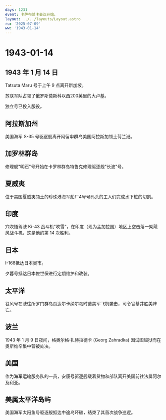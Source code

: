 ```yaml
---
days: 1231
event: 卡萨布兰卡会议开始。
layout: ../../layouts/Layout.astro
ru: '2025-07-09'
ww: '1943-01-14'
---
```


# 1943-01-14

## 1943 年 1 月 14 日

Tatsuta Maru 号于上午 9 点离开新加坡。

苏联军队占领了俄罗斯莫斯科以西200英里的大卢基。

独立号已投入服役。

## 阿拉斯加州

美国海军 S-35 号驱逐舰离开阿留申群岛美国阿拉斯加领土荷兰港。

## 加罗林群岛

修理舰"明石"号开始在卡罗林群岛特鲁克修理驱逐舰"长波"号。

## 夏威夷

位于美国夏威夷领土的珍珠港海军船厂4号号码头的工人们完成水下桩的切割。

## 印度

穴吹悟驾驶 Ki-43
战斗机"吹雪"，在印度（现为孟加拉国）地区上空击落一架飓风战斗机，这是他的第
14 次胜利。

## 日本

I-168抵达日本吴市。

夕暮号抵达日本佐世保进行定期维护和改装。

## 太平洋

谷风号在驶往所罗门群岛瓜达尔卡纳尔岛时遭美军飞机袭击，司令官基井胜美阵亡。

## 波兰

1943 年 1 月 9 日夜间，格奥尔格·扎赫拉德卡 (Georg Zahradka)
因试图越狱而在奥斯维辛集中营被处决。

## 美国

作为海军运输服务队的一员，安康号驱逐舰载着货物和部队离开美国前往法属阿尔及利亚。

## 美属太平洋岛屿

美国海军太阳鱼号驱逐舰抵达中途岛环礁，结束了其首次战争巡逻。